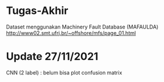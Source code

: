 # Tugas-Akhir
Dataset menggunakan Machinery Fault Database (MAFAULDA)
http://www02.smt.ufrj.br/~offshore/mfs/page_01.html

# Update 27/11/2021
CNN (2 label) : belum bisa plot confusion matrix
